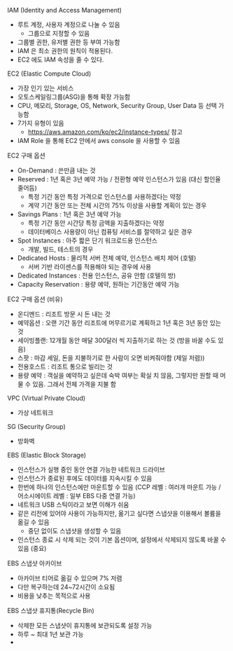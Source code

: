 IAM (Identity and Access Management)
- 루트 계정, 사용자 계정으로 나눌 수 있음
  - 그룹으로 지정할 수 있음
- 그룹별 권한, 유저별 권한 등 부여 가능함
- IAM 은 최소 권한의 원칙이 적용된다.
- EC2 에도 IAM 속성을 줄 수 있다.

EC2 (Elastic Compute Cloud)
- 가장 인기 있는 서비스
- 오토스케일링그룹(ASG)을 통해 확장 가능함
- CPU, 메모리, Storage, OS, Network, Security Group, User Data 등 선택 가능함
- 7가지 유형이 있음
  - https://aws.amazon.com/ko/ec2/instance-types/ 참고
- IAM Role 을 통해 EC2 안에서 aws console 을 사용할 수 있음

EC2 구매 옵션
- On-Demand : 쓴만큼 내는 것
- Reserved : 1년 혹은 3년 예약 가능 / 전환형 예약 인스턴스가 있음 (대신 할인율 줄어듬)
  - 특정 기간 동안 특정 가격으로 인스턴스를 사용하겠다는 약정
  - 계약 기간 동안 또는 전체 시간의 75% 이상을 사용할 계획이 있는 경우
- Savings Plans : 1년 혹은 3년 예약 가능
  - 특정 기간 동안 시간당 특정 금액을 지출하겠다는 약정
  - 데이터베이스 사용량이 아닌 컴퓨팅 서비스를 절약하고 싶은 경우
- Spot Instances : 아주 짧은 단기 워크로드용 인스턴스
  - 개발, 빌드, 테스트의 경우
- Dedicated Hosts : 물리적 서버 전체 예약, 인스턴스 배치 제어 (호텔)
  - 서버 기반 라이센스를 적용해야 되는 경우에 사용
- Dedicated Instances : 전용 인스턴스, 공유 안함 (호텔의 방)
- Capacity Reservation : 용량 예약, 원하는 기간동안 예약 가능

EC2 구매 옵션 (비유)
- 온디멘드 : 리조트 방문 시 돈 내는 것
- 예약옵션 : 오랜 기간 동안 리조트에 머무르기로 계획하고 1년 혹은 3년 동안 있는 것
- 세이빙플랜: 12개월 동안 매달 300달러 씩 지출하기로 하는 것 (방을 바꿀 수도 있음)
- 스팟 : 마감 세일, 돈을 지불하기로 한 사람이 오면 비켜줘야함 (제일 저렴))
- 전용호스트 : 리조트 통으로 빌리는 것
- 용량 예약 : 객실을 예약하고 싶은데 숙박 여부는 확실 치 않음, 그렇지만 원할 때 머물 수 있음. 그래서 전체 가격을 지불 함

VPC (Virtual Private Cloud)
- 가상 네트워크

SG (Security Group)
- 방화벽

EBS (Elastic Block Storage)
- 인스턴스가 실행 중인 동안 연결 가능한 네트워크 드라이브
- 인스턴스가 종료된 후에도 데이터를 지속시킬 수 있음
- 한번에 하나의 인스턴스에만 마운트할 수 있음 (CCP 레벨 : 여러개 마운트 가능 / 어소시에이트 레벨 : 일부 EBS 다중 연결 가능)
- 네트워크 USB 스틱이라고 보면 이해가 쉬움
- 같은 리전에 있어야 사용이 가능하지만, 옮기고 싶다면 스냅샷을 이용해서 볼륨을 옮길 수 있음
  - 중단 없이도 스냅샷을 생성할 수 있음
- 인스턴스 종료 시 삭제 되는 것이 기본 옵션이며, 설정에서 삭제되지 않도록 바꿀 수 있음 (중요)

EBS 스냅샷 아카이브
- 아카이브 티어로 옮길 수 있으며 7% 저렴
- 다만 복구하는데 24~72시간이 소요됨
- 비용을 낮추는 목적으로 사용

EBS 스냅샷 휴지통(Recycle Bin)
- 삭제한 모든 스냅샷이 휴지통에 보관되도록 설정 가능
- 하루 ~ 최대 1년 보관 가능
- 